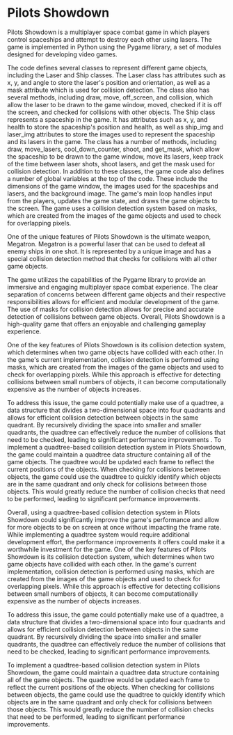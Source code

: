 # Pilots Showdown #

Pilots Showdown is a multiplayer space combat game in which players control
spaceships and attempt to destroy each other using lasers. The game is
implemented in Python using the Pygame library, a set of modules designed for
developing video games.


The code defines several classes to represent different game objects, including the
Laser and Ship classes. The Laser class has attributes such as x, y, and angle to
store the laser's position and orientation, as well as a mask attribute which is used
for collision detection. The class also has several methods, including draw, move,
off_screen, and collision, which allow the laser to be drawn to the game window,
moved, checked if it is off the screen, and checked for collisions with other objects.
The Ship class represents a spaceship in the game. It has attributes such as x, y, and
health to store the spaceship's position and health, as well as ship_img and
laser_img attributes to store the images used to represent the spaceship and its
lasers in the game. The class has a number of methods, including draw,
move_lasers, cool_down_counter, shoot, and get_mask, which allow the spaceship to
be drawn to the game window, move its lasers, keep track of the time between laser
shots, shoot lasers, and get the mask used for collision detection.
In addition to these classes, the game code also defines a number of global
variables at the top of the code. These include the dimensions of the game window,
the images used for the spaceships and lasers, and the background image.
The game's main loop handles input from the players, updates the game state, and
draws the game objects to the screen. The game uses a collision detection system
based on masks, which are created from the images of the game objects and used
to check for overlapping pixels.


One of the unique features of Pilots Showdown is the ultimate weapon, Megatron.
Megatron is a powerful laser that can be used to defeat all enemy ships in one shot.
It is represented by a unique image and has a special collision detection method that
checks for collisions with all other game objects.


The game utilizes the capabilities of the Pygame library to provide an immersive and
engaging multiplayer space combat experience. The clear separation of concerns
between different game objects and their respective responsibilities allows for
efficient and modular development of the game. The use of masks for collision
detection allows for precise and accurate detection of collisions between game
objects. Overall, Pilots Showdown is a high-quality game that offers an enjoyable and
challenging gameplay experience.


One of the key features of Pilots Showdown is its collision detection system, which
determines when two game objects have collided with each other. In the game's
current implementation, collision detection is performed using masks, which are
created from the images of the game objects and used to check for overlapping
pixels. While this approach is effective for detecting collisions between small
numbers of objects, it can become computationally expensive as the number of
objects increases.


To address this issue, the game could potentially make use of a quadtree, a data
structure that divides a two-dimensional space into four quadrants and allows for
efficient collision detection between objects in the same quadrant. By recursively
dividing the space into smaller and smaller quadrants, the quadtree can effectively
reduce the number of collisions that need to be checked, leading to significant
performance improvements
.
To implement a quadtree-based collision detection system in Pilots Showdown, the
game could maintain a quadtree data structure containing all of the game objects.
The quadtree would be updated each frame to reflect the current positions of the
objects. When checking for collisions between objects, the game could use the
quadtree to quickly identify which objects are in the same quadrant and only check
for collisions between those objects. This would greatly reduce the number of
collision checks that need to be performed, leading to significant performance
improvements.


Overall, using a quadtree-based collision detection system in Pilots Showdown could
significantly improve the game's performance and allow for more objects to be on
screen at once without impacting the frame rate. While implementing a quadtree
system would require additional development effort, the performance improvements
it offers could make it a worthwhile investment for the game.
One of the key features of Pilots Showdown is its collision detection system, which
determines when two game objects have collided with each other. In the game's
current implementation, collision detection is performed using masks, which are
created from the images of the game objects and used to check for overlapping
pixels. While this approach is effective for detecting collisions between small
numbers of objects, it can become computationally expensive as the number of
objects increases.


To address this issue, the game could potentially make use of a quadtree, a data
structure that divides a two-dimensional space into four quadrants and allows for
efficient collision detection between objects in the same quadrant. By recursively
dividing the space into smaller and smaller quadrants, the quadtree can effectively
reduce the number of collisions that need to be checked, leading to significant
performance improvements.


To implement a quadtree-based collision detection system in Pilots Showdown, the
game could maintain a quadtree data structure containing all of the game objects.
The quadtree would be updated each frame to reflect the current positions of the
objects. When checking for collisions between objects, the game could use the
quadtree to quickly identify which objects are in the same quadrant and only check
for collisions between those objects. This would greatly reduce the number of
collision checks that need to be performed, leading to significant performance
improvements.
